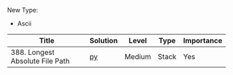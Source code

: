 New Type:
* Ascii


| Title  | Solution |Level | Type | Importance |
|-------------|-----| ----- |------ |-|
|388. Longest Absolute File Path | [py](https://github.com/cloi1994/session1/blob/master/Google/388.py) | Medium | Stack | Yes

